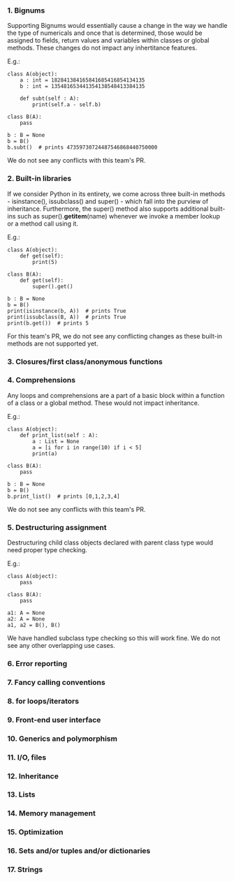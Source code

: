 ### 1. Bignums

Supporting Bignums would essentially cause a change in the way we handle the type of numericals and once that is determined, those would be assigned to fields, return values and variables within classes or global methods. These changes do not impact any inhertitance features.

E.g.:

    class A(object):
        a : int = 182841384165841685416854134135
        b : int = 135481653441354138548413384135
        
        def subt(self : A):
            print(self.a - self.b)
    
    class B(A):
        pass
    
    b : B = None
    b = B()
    b.subt()  # prints 47359730724487546868440750000

We do not see any conflicts with this team's PR.

### 2. Built-in libraries

If we consider Python in its entirety, we come across three built-in methods - isinstance(), issubclass() and super() - which fall into the purview of inheritance. Furthermore, the super() method also supports additional built-ins such as super().__getitem__(name) whenever we invoke a member lookup or a method call using it.

E.g.:

    class A(object):
        def get(self):
            print(5)

    class B(A):
        def get(self):
        	super().get()
    
    b : B = None
    b = B()
    print(isinstance(b, A))  # prints True
    print(issubclass(B, A))  # prints True
    print(b.get())  # prints 5

For this team's PR, we do not see any conflicting changes as these built-in methods are not supported yet.

### 3. Closures/first class/anonymous functions



### 4. Comprehensions

Any loops and comprehensions are a part of a basic block within a function of a class or a global method. These would not impact inheritance.

E.g.:

    class A(object):
        def print_list(self : A):
            a : List = None
            a = [i for i in range(10) if i < 5]
            print(a)
    
    class B(A):
        pass
    
    b : B = None
    b = B()
    b.print_list()  # prints [0,1,2,3,4]

We do not see any conflicts with this team's PR.

### 5. Destructuring assignment

Destructuring child class objects declared with parent class type would need proper type checking. 

E.g.:

    class A(object):
        pass

    class B(A):
        pass

    a1: A = None
    a2: A = None
    a1, a2 = B(), B()

We have handled subclass type checking so this will work fine. We do not see any other overlapping use cases.

### 6. Error reporting

### 7. Fancy calling conventions

### 8. for loops/iterators

### 9. Front-end user interface

### 10. Generics and polymorphism

### 11. I/O, files

### 12. Inheritance

### 13. Lists

### 14. Memory management

### 15. Optimization

### 16. Sets and/or tuples and/or dictionaries

### 17. Strings